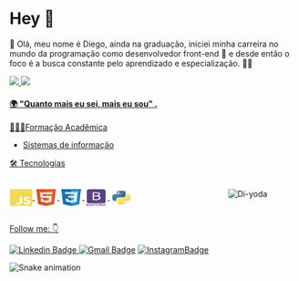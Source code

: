 
# Hey 👋

📌 Olá, meu nome é Diego, ainda na graduação, iniciei minha carreira no mundo da programação como desenvolvedor front-end 🤟 e  desde então o foco é a busca constante pelo aprendizado e especialização. 👨‍💻  

<div>
  <a href="https://github.com/DiMedeiros15">
  <img height="180em" src="https://github-readme-stats.vercel.app/api?username=DiMedeiros15&show_icons=true&theme=dark&include_all_commits=true&count_private=true"/>
  <img height="180em" src="https://github-readme-stats.vercel.app/api/top-langs/?username=DiMedeiros15&layout=compact&langs_count=7&theme=dark"/>
</div>

#### 🌍 "Quanto mais eu sei, mais eu sou" .

🧑🏻‍💻Formação Acadêmica 

- Sistemas de informação  

🛠️ Tecnologias 
  
  <div style="display: inline_block"><br>
  <img align="center" alt="Di-Js" height="30" width="40" src="https://raw.githubusercontent.com/devicons/devicon/master/icons/javascript/javascript-plain.svg">
  <img align="center" alt="Di-HTML" height="30" width="40" src="https://raw.githubusercontent.com/devicons/devicon/master/icons/html5/html5-original.svg">
  <img align="center" alt="Di-CSS" height="30" width="40" src="https://raw.githubusercontent.com/devicons/devicon/master/icons/css3/css3-original.svg">
    <img align="center" alt="Di-boots" height="30" width="40"   src="https://raw.githubusercontent.com/devicons/devicon/9f4f5cdb393299a81125eb5127929ea7bfe42889/icons/bootstrap/bootstrap-plain-wordmark.svg">
  <img align="center" alt="Dia-Python" height="30" width="40" src="https://raw.githubusercontent.com/devicons/devicon/master/icons/python/python-original.svg">
  <img align="right" alt="Di-yoda" height="120" width="120"  src="https://media1.tenor.com/images/961ef03083c7aa6acbd1f045183ef4c3/tenor.gif?itemid=22154796">
</div>

##
  
Follow me: 👇

![Linkedin Badge](https://img.shields.io/badge/-Diego%20Medeiros-blue?style=flat-square&logo=Linkedin&logoColor=white&link=https://www.linkedin.com/in/diego-medeiros-66a504166/)
[![Gmail Badge](https://img.shields.io/badge/-Email-red?style=flat-square&logo=Gmail&logoColor=white&link=mailto:mdeirosdi@gmail.com)](mailto:mdeirosdi@gmail.com) [
![InstagramBadge](https://img.shields.io/badge/-Instagram-purple?style=flat-square&logo=Instagram&logoColor=white&link=https://www.instagram.com/_diimedeiross/)
](https://www.instagram.com/_diimedeiross/)
  
 ![Snake animation](https://github.com//DiMedeiros15/blob/output/github-contribution-grid-snake.svg)
  
